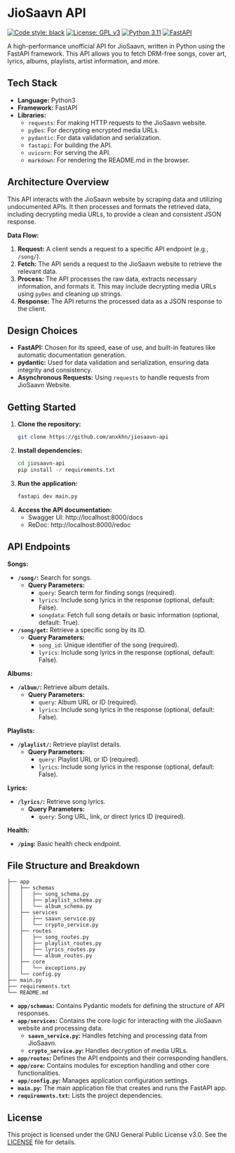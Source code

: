 # JioSaavn API

[![Code style: black](https://img.shields.io/badge/code%20style-black-000000.svg)](https://github.com/psf/black)
[![License: GPL v3](https://img.shields.io/badge/License-GPLv3-yellow.svg)](https://www.gnu.org/licenses/gpl-3.0)
[![Python 3.11](https://img.shields.io/badge/python-3.11-blue.svg)](https://www.python.org/downloads/release/python-3110/)
[![FastAPI](https://img.shields.io/badge/fastapi-0.115.6-green)](https://fastapi.tiangolo.com/)

A high-performance unofficial API for JioSaavn, written in Python using the FastAPI framework. This API allows you to fetch DRM-free songs, cover art, lyrics, albums, playlists, artist information, and more.

## Tech Stack

* **Language:** Python3
* **Framework:** FastAPI
* **Libraries:**
    * `requests`: For making HTTP requests to the JioSaavn website.
    * `pyDes`: For decrypting encrypted media URLs.
    * `pydantic`: For data validation and serialization.
    * `fastapi`: For building the API.
    * `uvicorn`: For serving the API. 
    * `markdown`: For rendering the README.md in the browser.

## Architecture Overview

This API interacts with the JioSaavn website by scraping data and utilizing undocumented APIs. It then processes and formats the retrieved data, including decrypting media URLs, to provide a clean and consistent JSON response.

**Data Flow:**

1. **Request:** A client sends a request to a specific API endpoint (e.g., `/song/`).
2. **Fetch:** The API sends a request to the JioSaavn website to retrieve the relevant data.
3. **Process:** The API processes the raw data, extracts necessary information, and formats it. This may include decrypting media URLs using `pyDes` and cleaning up strings.
4. **Response:** The API returns the processed data as a JSON response to the client.

## Design Choices

* **FastAPI:** Chosen for its speed, ease of use, and built-in features like automatic documentation generation.
* **pydantic:** Used for data validation and serialization, ensuring data integrity and consistency.
* **Asynchronous Requests:**  Using `requests` to handle requests from JioSaavn Website.

## Getting Started

1. **Clone the repository:**
   ```bash
   git clone https://github.com/anxkhn/jiosaavn-api
   ```
2. **Install dependencies:**
   ```bash
   cd jiosaavn-api
   pip install -r requirements.txt
   ```
3. **Run the application:**
   ```bash
   fastapi dev main.py
   ```
4. **Access the API documentation:**
   * Swagger UI: http://localhost:8000/docs
   * ReDoc: http://localhost:8000/redoc

## API Endpoints

**Songs:**

* **`/song/`:** Search for songs.
    * **Query Parameters:**
        * `query`: Search term for finding songs (required).
        * `lyrics`: Include song lyrics in the response (optional, default: False).
        * `songdata`: Fetch full song details or basic information (optional, default: True).
* **`/song/get`:** Retrieve a specific song by its ID.
    * **Query Parameters:**
        * `song_id`: Unique identifier of the song (required).
        * `lyrics`: Include song lyrics in the response (optional, default: False).

**Albums:**

* **`/album/`:** Retrieve album details.
    * **Query Parameters:**
        * `query`: Album URL or ID (required).
        * `lyrics`: Include song lyrics in the response (optional, default: False).

**Playlists:**

* **`/playlist/`:** Retrieve playlist details.
    * **Query Parameters:**
        * `query`: Playlist URL or ID (required).
        * `lyrics`: Include song lyrics in the response (optional, default: False).

**Lyrics:**

* **`/lyrics/`:** Retrieve song lyrics.
    * **Query Parameters:**
        * `query`: Song URL, link, or direct lyrics ID (required).

**Health:**

* **`/ping`:** Basic health check endpoint.

## File Structure and Breakdown

```
├── app
│   ├── schemas
│   │   ├── song_schema.py
│   │   ├── playlist_schema.py
│   │   └── album_schema.py
│   ├── services
│   │   ├── saavn_service.py
│   │   └── crypto_service.py
│   ├── routes
│   │   ├── song_routes.py
│   │   ├── playlist_routes.py
│   │   ├── lyrics_routes.py
│   │   └── album_routes.py
│   ├── core
│   │   └── exceptions.py
│   └── config.py
├── main.py
├── requirements.txt
└── README.md

```

* **`app/schemas`:** Contains Pydantic models for defining the structure of API responses.
* **`app/services`:** Contains the core logic for interacting with the JioSaavn website and processing data.
    * **`saavn_service.py`:**  Handles fetching and processing data from JioSaavn.
    * **`crypto_service.py`:**  Handles decryption of media URLs.
* **`app/routes`:** Defines the API endpoints and their corresponding handlers.
* **`app/core`:** Contains modules for exception handling and other core functionalities.
* **`app/config.py`:**  Manages application configuration settings.
* **`main.py`:**  The main application file that creates and runs the FastAPI app.
* **`requirements.txt`:** Lists the project dependencies.

## License

This project is licensed under the GNU General Public License v3.0. See the [LICENSE](LICENSE) file for details.
